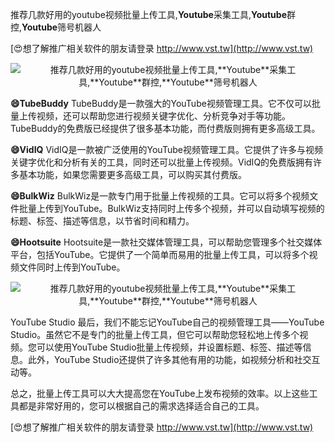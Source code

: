 推荐几款好用的youtube视频批量上传工具,**Youtube**采集工具,**Youtube**群控,**Youtube**筛号机器人

[😍想了解推广相关软件的朋友请登录 http://www.vst.tw](http://www.vst.tw)

 <center><img src="https://vst.tw/MP4/tuiguang/png/4.png" alt="推荐几款好用的youtube视频批量上传工具,**Youtube**采集工具,**Youtube**群控,**Youtube**筛号机器人"></center>

**😄TubeBuddy**
TubeBuddy是一款强大的YouTube视频管理工具。它不仅可以批量上传视频，还可以帮助您进行视频关键字优化、分析竞争对手等功能。TubeBuddy的免费版已经提供了很多基本功能，而付费版则拥有更多高级工具。

**😄VidIQ**
VidIQ是一款被广泛使用的YouTube视频管理工具。它提供了许多与视频关键字优化和分析有关的工具，同时还可以批量上传视频。VidIQ的免费版拥有许多基本功能，如果您需要更多高级工具，可以购买其付费版。

**😄BulkWiz**
BulkWiz是一款专门用于批量上传视频的工具。它可以将多个视频文件批量上传到YouTube。BulkWiz支持同时上传多个视频，并可以自动填写视频的标题、标签、描述等信息，以节省时间和精力。

**😄Hootsuite**
Hootsuite是一款社交媒体管理工具，可以帮助您管理多个社交媒体平台，包括YouTube。它提供了一个简单而易用的批量上传工具，可以将多个视频文件同时上传到YouTube。

 <center><img src="https://vst.tw/MP4/tuiguang/png/5.png" alt="推荐几款好用的youtube视频批量上传工具,**Youtube**采集工具,**Youtube**群控,**Youtube**筛号机器人"></center>

YouTube Studio
最后，我们不能忘记YouTube自己的视频管理工具——YouTube Studio。虽然它不是专门的批量上传工具，但它可以帮助您轻松地上传多个视频。您可以使用YouTube Studio批量上传视频，并设置标题、标签、描述等信息。此外，YouTube Studio还提供了许多其他有用的功能，如视频分析和社交互动等。

总之，批量上传工具可以大大提高您在YouTube上发布视频的效率。以上这些工具都是非常好用的，您可以根据自己的需求选择适合自己的工具。

[😍想了解推广相关软件的朋友请登录 http://www.vst.tw](http://www.vst.tw)



